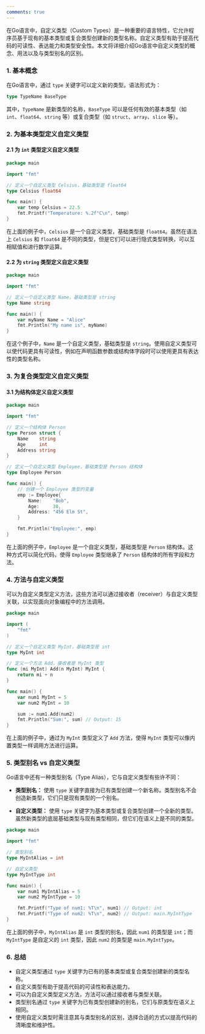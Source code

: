 ```yaml
---
comments: true
---
```


在Go语言中，自定义类型（Custom Types）是一种重要的语言特性，它允许程序员基于现有的基本类型或复合类型创建新的类型名称。自定义类型有助于提高代码的可读性、表达能力和类型安全性。本文将详细介绍Go语言中自定义类型的概念、用法以及与类型别名的区别。

### 1. 基本概念

在Go语言中，通过 `type` 关键字可以定义新的类型。语法形式为：

```go
type TypeName BaseType
```

其中，`TypeName` 是新类型的名称，`BaseType` 可以是任何有效的基本类型（如 `int`、`float64`、`string` 等）或复合类型（如 `struct`、`array`、`slice` 等）。

### 2. 为基本类型定义自定义类型

#### 2.1 为 `int` 类型定义自定义类型

```go
package main

import "fmt"

// 定义一个自定义类型 Celsius，基础类型是 float64
type Celsius float64

func main() {
    var temp Celsius = 22.5
    fmt.Printf("Temperature: %.2f°C\n", temp)
}
```

在上面的例子中，`Celsius` 是一个自定义类型，基础类型是 `float64`。虽然在语法上 `Celsius` 和 `float64` 是不同的类型，但是它们可以进行隐式类型转换，可以互相赋值和进行数学运算。

#### 2.2 为 `string` 类型定义自定义类型

```go
package main

import "fmt"

// 定义一个自定义类型 Name，基础类型是 string
type Name string

func main() {
    var myName Name = "Alice"
    fmt.Println("My name is", myName)
}
```

在这个例子中，`Name` 是一个自定义类型，基础类型是 `string`。使用自定义类型可以使代码更具有可读性，例如在声明函数参数或结构体字段时可以使用更具有表达性的类型名称。

### 3. 为复合类型定义自定义类型

#### 3.1 为结构体定义自定义类型

```go
package main

import "fmt"

// 定义一个结构体 Person
type Person struct {
    Name    string
    Age     int
    Address string
}

// 定义一个自定义类型 Employee，基础类型是 Person 结构体
type Employee Person

func main() {
    // 创建一个 Employee 类型的变量
    emp := Employee{
        Name:    "Bob",
        Age:     30,
        Address: "456 Elm St",
    }

    fmt.Println("Employee:", emp)
}
```

在上面的例子中，`Employee` 是一个自定义类型，基础类型是 `Person` 结构体。这种方式可以简化代码，使得 `Employee` 类型继承了 `Person` 结构体的所有字段和方法。

### 4. 方法与自定义类型

可以为自定义类型定义方法，这些方法可以通过接收者（receiver）与自定义类型关联，以实现面向对象编程中的方法调用。

```go
package main

import (
    "fmt"
)

// 定义一个自定义类型 MyInt，基础类型是 int
type MyInt int

// 定义一个方法 Add，接收者是 MyInt 类型
func (mi MyInt) Add(n MyInt) MyInt {
    return mi + n
}

func main() {
    var num1 MyInt = 5
    var num2 MyInt = 10

    sum := num1.Add(num2)
    fmt.Println("Sum:", sum) // Output: 15
}
```

在上面的例子中，通过为 `MyInt` 类型定义了 `Add` 方法，使得 `MyInt` 类型可以像内置类型一样调用方法进行运算。

### 5. 类型别名 vs 自定义类型

Go语言中还有一种类型别名（Type Alias），它与自定义类型有些许不同：

- **类型别名：** 使用 `type` 关键字直接为已有类型创建一个新名称。类型别名不会创造新类型，它们只是现有类型的一个别名。
  
- **自定义类型：** 使用 `type` 关键字为基本类型或复合类型创建一个全新的类型。虽然新类型的底层基础类型与现有类型相同，但它们在语义上是不同的类型。

```go
package main

import "fmt"

// 类型别名
type MyIntAlias = int

// 自定义类型
type MyIntType int

func main() {
    var num1 MyIntAlias = 5
    var num2 MyIntType = 10

    fmt.Printf("Type of num1: %T\n", num1) // Output: int
    fmt.Printf("Type of num2: %T\n", num2) // Output: main.MyIntType
}
```

在上面的例子中，`MyIntAlias` 是 `int` 类型的别名，因此 `num1` 的类型是 `int`；而 `MyIntType` 是自定义的 `int` 类型，因此 `num2` 的类型是 `main.MyIntType`。

### 6. 总结

- 自定义类型通过 `type` 关键字为已有的基本类型或复合类型创建新的类型名称。
- 自定义类型有助于提高代码的可读性和表达能力。
- 可以为自定义类型定义方法，方法可以通过接收者与类型关联。
- 类型别名通过 `type` 关键字为已有类型创建新的别名，它们与原类型在语义上相同。
- 使用自定义类型时需注意其与类型别名的区别，选择合适的方式以提高代码的清晰度和维护性。